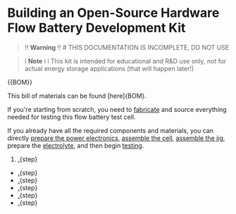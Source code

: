# Building an Open-Source Hardware Flow Battery Development Kit


>!! **Warning** 
>!! # THIS DOCUMENTATION IS INCOMPLETE, DO NOT USE


>i **Note** 
>i
>i This kit is intended for educational and R&D use only, not for actual energy storage applications (that will happen later!)




{{BOM}}

This bill of materials can be found [here]{BOM}.


If you're starting from scratch, you need to [fabricate](fabrication.md) and source everything needed for testing this flow battery test cell.

If you already have all the required components and materials, you can directly [prepare the power electronics](electronics.md), [assemble the cell](cell_assembly.md), [assemble the jig](jig_assembly.md), prepare the [electrolyte](electrolyte.md), and then begin [testing](testing.md).

1. [.](fabrication.md){step}
* [.](electronics.md){step}
* [.](cell_assembly.md){step}
* [.](jig_assembly.md){step}
* [.](electrolyte.md){step}
* [.](testing.md){step}
